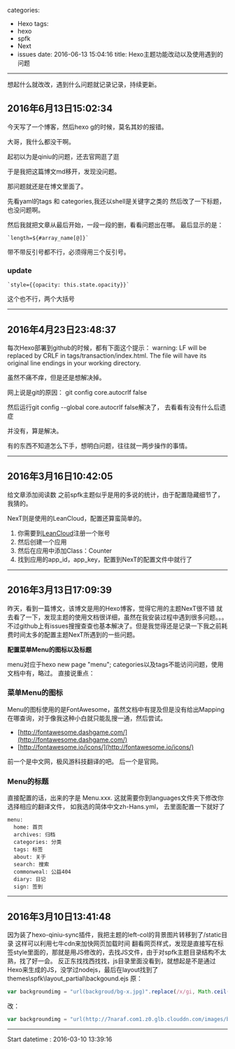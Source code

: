 categories:
  - Hexo
tags:
  - hexo
  - spfk
  - Next
  - issues
date: 2016-06-13 15:04:16
title: Hexo主题功能改动以及使用遇到的问题
---

想起什么就改改，遇到什么问题就记录记录，持续更新。

<!--more-->

## 2016年6月13日15:02:34
今天写了一个博客，然后hexo g的时候，莫名其妙的报错。

大哥，我什么都没干啊。

起初以为是qiniu的问题，还去官网逛了逛

于是我把这篇博文md移开，发现没问题。

那问题就还是在博文里面了。

先看yaml的tags 和 categories,我还以shell是关键字之类的
然后改了一下标题，也没问题啊。

然后我就把文章从最后开始，一段一段的删，看看问题出在哪。
最后显示的是：
```
`length=${#array_name[@]}`
```
带不带反引号都不行，必须得用三个反引号。

### update
```
`style={{opacity: this.state.opacity}}`
```
这个也不行，两个大括号

---
## 2016年4月23日23:48:37
每次Hexo部署到github的时候，都有下面这个提示：
warning: LF will be replaced by CRLF in tags/transaction/index.html.
The file will have its original line endings in your working directory.

虽然不痛不痒，但是还是想解决掉。

网上说是git的原因： git config core.autocrlf false

然后运行git config --global core.autocrlf false解决了，
去看看有没有什么后遗症

并没有，算是解决。

有的东西不知道怎么下手，想明白问题，往往就一两步操作的事情。

---
## 2016年3月16日10:42:05
给文章添加阅读数
之前spfk主题似乎是用的多说的统计，由于配置隐藏细节了，我猜的。

NexT则是使用的LeanCloud，配置还算蛮简单的。

1. 你需要到[LeanCloud](https://leancloud.cn)注册一个账号
2. 然后创建一个应用
3. 然后在应用中添加Class：Counter
4. 找到应用的app_id，app_key，配置到NexT的配置文件中就行了

---
## 2016年3月13日17:09:39
昨天，看到一篇博文，该博文是用的Hexo博客，觉得它用的主题NexT很不错
就去看了一下，发现主题的使用文档很详细，虽然在我安装过程中遇到很多问题。。。
不过github上有issues搜搜查查也基本解决了。但是我觉得还是记录一下我之前耗费时间太多的配置主题NexT所遇到的一些问题。

**配置菜单Menu的图标以及标题**

menu对应于hexo new page "menu";
categories以及tags不能访问问题，使用文档中有，略过。
直接说重点：
### 菜单Menu的图标
Menu的图标使用的是FontAwesome，虽然文档中有提及但是没有给出Mapping在哪查询，对于像我这种小白就只能乱搜一通，然后尝试。

- [http://fontawesome.dashgame.com/](http://fontawesome.dashgame.com/)
- [http://fontawesome.io/icons/](http://fontawesome.io/icons/)

前一个是中文网，极风游科技翻译的吧。
后一个是官网。

### Menu的标题
直接配置的话，出来的字是 Menu.xxx.
这就需要你到languages文件夹下修改你选择相应的翻译文件，
如我选的简体中文zh-Hans.yml，
去里面配置一下就好了

	menu:
	  home: 首页
	  archives: 归档
	  categories: 分类
	  tags: 标签
	  about: 关于
	  search: 搜索
	  commonweal: 公益404
	  diary: 日记
	  sign: 签到

---
## 2016年3月10日13:41:48
因为装了hexo-qiniu-sync插件，我把主题的left-col的背景图片转移到了/static目录
这样可以利用七牛cdn来加快网页加载时间
翻看网页样式，发现是直接写在标签style里面的，那就是用JS修改的，去找JS文件，由于对spfk主题目录结构不太熟，找了好一会。
反正东找找西找找，js目录里面没看到，就想起是不是通过Hexo来生成的JS，没学过nodejs，最后在layout找到了themes\spfk\layout\_partial\backgound.ejs
原：
``` js
var backgroundimg = "url(backgroud/bg-x.jpg)".replace(/x/gi, Math.ceil(Math.random() * backgroundnum));
```
改：
``` js
var backgroundimg = "url(http://7naraf.com1.z0.glb.clouddn.com/images/backgroud/bg-x.jpg)".replace(/x/gi, Math.ceil(Math.random() * backgroundnum));
```
---

Start datetime : 2016-03-10 13:39:16
